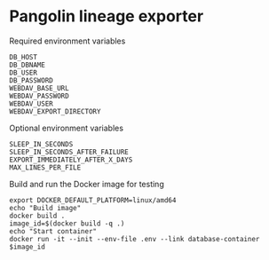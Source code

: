 # Pangolin lineage exporter

Required environment variables

```
DB_HOST
DB_DBNAME
DB_USER
DB_PASSWORD
WEBDAV_BASE_URL
WEBDAV_PASSWORD
WEBDAV_USER
WEBDAV_EXPORT_DIRECTORY
```

Optional environment variables

```
SLEEP_IN_SECONDS
SLEEP_IN_SECONDS_AFTER_FAILURE
EXPORT_IMMEDIATELY_AFTER_X_DAYS
MAX_LINES_PER_FILE
```

Build and run the Docker image for testing

```
export DOCKER_DEFAULT_PLATFORM=linux/amd64
echo "Build image"
docker build .
image_id=$(docker build -q .)
echo "Start container"
docker run -it --init --env-file .env --link database-container $image_id
```
